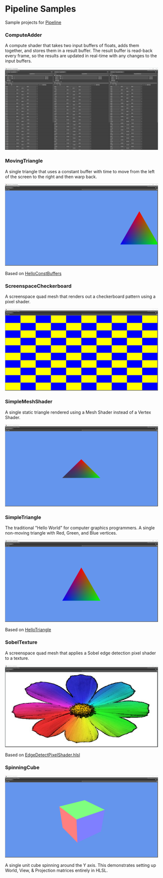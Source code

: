 # Pipeline Samples
Sample projects for [Pipeline](http://pipeline.graphics/)

### ComputeAdder

A compute shader that takes two input buffers of floats, adds them together, and stores them in a result buffer. The result buffer is read-back every frame, so the results are updated in real-time with any changes to the input buffers.

![](/ComputeAdder/ComputeAdder.png)

### MovingTriangle

A single triangle that uses a constant buffer with time to move from the left of the screen to the right and then warp back.

![](/MovingTriangle/MovingTriangle.png)

Based on [HelloConstBuffers](https://github.com/microsoft/DirectX-Graphics-Samples/tree/master/Samples/Desktop/D3D12HelloWorld/src/HelloConstBuffers)

### ScreenspaceCheckerboard

A screenspace quad mesh that renders out a checkerboard pattern using a pixel shader.

![](/ScreenspaceCheckerboard/ScreenspaceCheckerboard.png)

### SimpleMeshShader

A single static triangle rendered using a Mesh Shader instead of a Vertex Shader.

![](/SimpleMeshShader/SimpleMeshShader.png)

### SimpleTriangle

The traditional "Hello World" for computer graphics programmers. A single non-moving triangle with Red, Green, and Blue vertices.

![](/SimpleTriangle/SimpleTriangle.png)

Based on [HelloTriangle](https://github.com/microsoft/DirectX-Graphics-Samples/tree/master/Samples/Desktop/D3D12HelloWorld/src/HelloTriangle)

### SobelTexture

A screenspace quad mesh that applies a Sobel edge detection pixel shader to a texture.

![](/SobelTexture/SobelTexture.png)

Based on [EdgeDetectPixelShader.hlsl](https://github.com/microsoft/DirectX-Graphics-Samples/blob/master/Samples/Desktop/D3D12PipelineStateCache/src/EdgeDetectPixelShader.hlsl)

### SpinningCube

![](/SpinningCube/SpinningCube.png)

A single unit cube spinning around the Y axis. This demonstrates setting up World, View, & Projection matrices entirely in HLSL.
